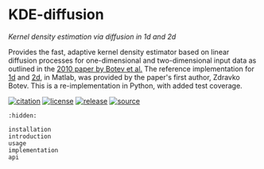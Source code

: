 ﻿# KDE-diffusion
*Kernel density estimation via diffusion in 1d and 2d*

Provides the fast, adaptive kernel density estimator based on linear
diffusion processes for one-dimensional and two-dimensional input data
as outlined in the [2010 paper by Botev et al.][paper] The reference
implementation for [1d] and [2d], in Matlab, was provided by the paper's
first author, Zdravko Botev. This is a re-implementation in Python,
with added test coverage.

[paper]: https://dx.doi.org/10.1214/10-AOS799
[1d]:    https://mathworks.com/matlabcentral/fileexchange/14034
[2d]:    https://mathworks.com/matlabcentral/fileexchange/17204

[![citation](
    https://zenodo.org/badge/263433787.svg)](
    https://zenodo.org/badge/latestdoi/263433787)
[![license](
    https://img.shields.io/badge/License-MIT-green.svg)](
    https://opensource.org/licenses/MIT)
[![release](
    https://img.shields.io/pypi/v/kde-diffusion.svg?label=PyPI)](
    https://pypi.python.org/pypi/kde-diffusion)
[![source](
    https://img.shields.io/github/stars/john-hen/KDE-diffusion?label=GitHub&style=social)](
    https://github.com/john-hen/KDE-diffusion)

```{toctree}
:hidden:

installation
introduction
usage
implementation
api
```

